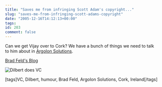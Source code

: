 ```yaml
---
title: "Saves me from infringing Scott Adam's copyright..."
slug: "saves-me-from-infringing-scott-adams-copyright"
date: "2005-12-16T14:12:13+00:00"
tags:
id: 203
comment: false
---
```


Can we get Vijay over to Cork? We have a bunch of things we need to talk to him about in [Argolon Solutions](http://www.argolon.com/).

[Brad Feld's Blog](http://www.feld.com/blog/archives/2005/12/dilbert_and_ven_1.html)

![Dilbert does VC](http://www.feld.com/blog/var/www/html/blog/images/dilbert2005152631215_small.jpg)

[tags]VC, Dilbert, humour, Brad Feld, Argolon Solutions, Cork, Ireland[/tags]
